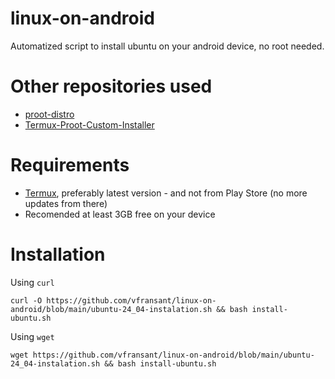 # linux-on-android
Automatized script to install ubuntu on your android device, no root needed.

# Other repositories used
- [proot-distro](https://github.com/termux/proot-distro)
- [Termux-Proot-Custom-Installer](https://github.com/23xvx/Termux-Proot-Custom-Installer)

# Requirements
- [Termux](https://termux.dev/en/), preferably latest version - and not from Play Store (no more updates from there)
- Recomended at least 3GB free on your device

# Installation
Using `curl`

```
curl -O https://github.com/vfransant/linux-on-android/blob/main/ubuntu-24_04-instalation.sh && bash install-ubuntu.sh
```

Using `wget`
```
wget https://github.com/vfransant/linux-on-android/blob/main/ubuntu-24_04-instalation.sh && bash install-ubuntu.sh
```
